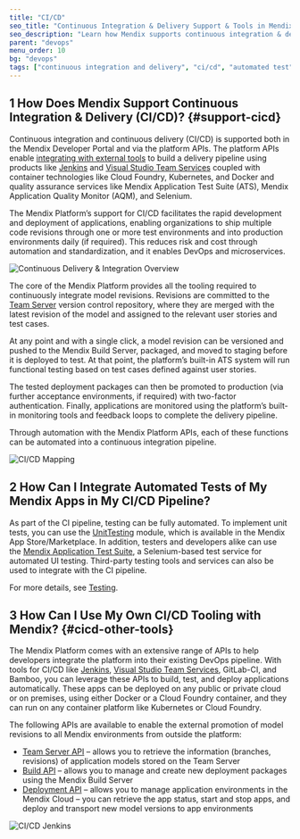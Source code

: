 ```yaml
---
title: "CI/CD"
seo_title: "Continuous Integration & Delivery Support & Tools in Mendix (CI/CD)"
seo_description: "Learn how Mendix supports continuous integration & delivery (CI/CD) through platform features & the ability to integrate with external tools. Visit for more!"
parent: "devops"
menu_order: 10
bg: "devops"
tags: ["continuous integration and delivery", "ci/cd", "automated test", "api", "jenkins", "testing"]
---
```


## 1 How Does Mendix Support Continuous Integration & Delivery (CI/CD)? {#support-cicd}

Continuous integration and continuous delivery (CI/CD) is supported both in the Mendix Developer Portal and via the platform APIs. The platform APIs enable [integrating with external tools](devops-overview#devops-tools) to build a delivery pipeline using products like [Jenkins](https://github.com/mendix/azure-kubernetes-cicd-reference-impl) and [Visual Studio Team Services](https://github.com/mendix/azure-kubernetes-cicd-reference-impl-vsts) coupled with container technologies like Cloud Foundry, Kubernetes, and Docker and quality assurance services like Mendix Application Test Suite (ATS), Mendix Application Quality Monitor (AQM), and Selenium.

The Mendix Platform’s support for CI/CD facilitates the rapid development and deployment of applications, enabling organizations to ship multiple code revisions through one or more test environments and into production environments daily (if required). This reduces risk and cost through automation and standardization, and it enables DevOps and microservices.

![Continuous Delivery & Integration Overview](attachments/cicd-overview.png)

The core of the Mendix Platform provides all the tooling required to continuously integrate model revisions. Revisions are committed to the [Team Server](version-control) version control repository, where they are merged with the latest revision of the model and assigned to the relevant user stories and test cases.

At any point and with a single click, a model revision can be versioned and pushed to the Mendix Build Server, packaged, and moved to staging before it is deployed to test. At that point, the platform’s built-in ATS system will run functional testing based on test cases defined against user stories.

The tested deployment packages can then be promoted to production (via further acceptance environments, if required) with two-factor authentication. Finally, applications are monitored using the platform’s built-in monitoring tools and feedback loops to complete the delivery pipeline.

Through automation with the Mendix Platform APIs, each of these functions can be automated into a continuous integration pipeline.

![CI/CD Mapping](attachments/cicd-mapping.png)

## 2 How Can I Integrate Automated Tests of My Mendix Apps in My CI/CD Pipeline?

As part of the CI pipeline, testing can be fully automated. To implement unit tests, you can use the [UnitTesting](https://appstore.home.mendix.com/link/app/390/) module, which is available in the Mendix App Store/Marketplace. In addition, testers and developers alike can use the [Mendix Application Test Suite](https://docs.mendix.com/addons/ats-addon/), a Selenium-based test service for automated UI testing. Third-party testing tools and services can also be used to integrate with the CI pipeline.

For more details, see [Testing](test-automation-qa).

## 3 How Can I Use My Own CI/CD Tooling with Mendix? {#cicd-other-tools}

The Mendix Platform comes with an extensive range of APIs to help developers integrate the platform into their existing DevOps pipeline. With tools for CI/CD like [Jenkins](https://github.com/mendix/azure-kubernetes-cicd-reference-impl), [Visual Studio Team Services](https://github.com/mendix/azure-kubernetes-cicd-reference-impl-vsts), GitLab-CI, and Bamboo, you can leverage these APIs to build, test, and deploy applications automatically. These apps can be deployed on any public or private cloud or on premises, using either Docker or a Cloud Foundry container, and they can run on any container platform like Kubernetes or Cloud Foundry.

The following APIs are available to enable the external promotion of model revisions to all Mendix environments from outside the platform:

* [Team Server API](https://docs.mendix.com/apidocs-mxsdk/apidocs/team-server-api) – allows you to retrieve the information (branches, revisions) of application models stored on the Team Server
* [Build API](https://docs.mendix.com/apidocs-mxsdk/apidocs/build-api) – allows you to manage and create new deployment packages using the Mendix Build Server
* [Deployment API](https://docs.mendix.com/apidocs-mxsdk/apidocs/deploy-api) – allows you to manage application environments in the Mendix Cloud – you can retrieve the app status, start and stop apps, and deploy and transport new model versions to app environments

![CI/CD Jenkins](attachments/cicd-jenkins-docker.png)
